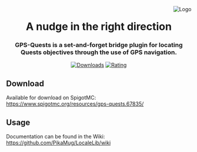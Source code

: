 <img src="https://i.imgur.com/cnSexvp.png" alt="Logo" align="right">
<div align="center">
  <h1>A nudge in the right direction</h1>
  <h3>GPS-Quests is a set-and-forget bridge plugin for locating Quests objectives through the use of GPS navigation.</h3>
  
[![Downloads](https://img.shields.io/spiget/downloads/67835)](https://www.spigotmc.org/resources/gps-quests.67835/)
[![Rating](https://img.shields.io/spiget/stars/67835)](https://www.spigotmc.org/resources/gps-quests.67835/)
</div>

Download
---

Available for download on SpigotMC: https://www.spigotmc.org/resources/gps-quests.67835/

Usage
---

Documentation can be found in the Wiki: https://github.com/PikaMug/LocaleLib/wiki
